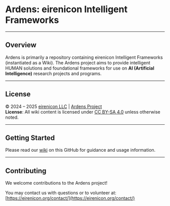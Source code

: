 # Ardens: eirenicon Intelligent Frameworks

---

## Overview

Ardens is primarily a repository containing eirenicon Intelligent Frameworks (instantiated as a Wiki). 
The Ardens project aims to provide intelligent HUMAN solutions and foundational frameworks for use on **AI (Artificial Intelligence)** research projects and programs.

---

## License

© 2024 – 2025 [eirenicon LLC](https://eirenicon.org) | [Ardens Project](https://github.com/eirenicon/Ardens)  
**License**: All wiki content is licensed under [CC BY-SA 4.0](LICENSE.md) unless otherwise noted.  

---

## Getting Started

Please read our [wiki](https://github.com/eirenicon/Ardens/wiki) on this GitHub for guidance and usage information.

---

## Contributing

We welcome contributions to the Ardens project!

You may contact us with questions or to volunteer at: [https://eirenicon.org/contact/](https://eirenicon.org/contact/)
